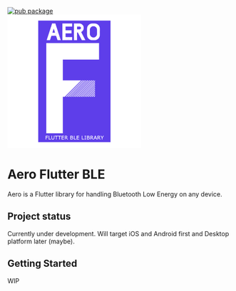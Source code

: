 [![pub package](https://img.shields.io/pub/v/flutter_blue.svg)](https://pub.dev/packages/aero_f_ble)
<br>
<img alt="AERO F BLE logo" width="300px" src="https://github.com/andreibratuleanu21/aero_f_ble/blob/master/site/aero_f.png?raw=true" />

# Aero Flutter BLE

Aero is a Flutter library for handling Bluetooth Low Energy on any device.

## Project status

Currently under development.
Will target iOS and Android first and Desktop platform later (maybe).

## Getting Started

WIP
